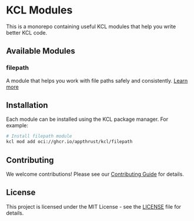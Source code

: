 # KCL Modules

This is a monorepo containing useful KCL modules that help you write better KCL code.

## Available Modules

### filepath

A module that helps you work with file paths safely and consistently. [Learn more](./filepath/README.md)

## Installation

Each module can be installed using the KCL package manager. For example:

```bash
# Install filepath module
kcl mod add oci://ghcr.io/appthrust/kcl/filepath
```

## Contributing

We welcome contributions! Please see our [Contributing Guide](./CONTRIBUTING.md) for details.

## License

This project is licensed under the MIT License - see the [LICENSE](./LICENSE) file for details.
